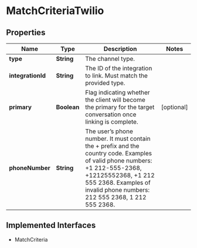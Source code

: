

# MatchCriteriaTwilio

## Properties

Name | Type | Description | Notes
------------ | ------------- | ------------- | -------------
**type** | **String** | The channel type. | 
**integrationId** | **String** | The ID of the integration to link. Must match the provided type. | 
**primary** | **Boolean** | Flag indicating whether the client will become the primary for the target conversation once linking is complete. |  [optional]
**phoneNumber** | **String** | The user’s phone number. It must contain the + prefix and the country code. Examples of valid phone numbers: +1 212-555-2368, +12125552368, +1 212 555 2368. Examples of invalid phone numbers: 212 555 2368, 1 212 555 2368.  | 


## Implemented Interfaces

* MatchCriteria


